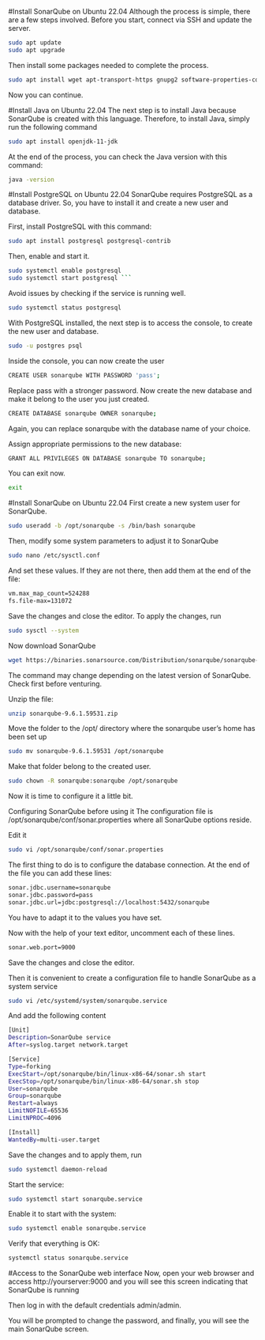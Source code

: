 #Install SonarQube on Ubuntu 22.04
Although the process is simple, there are a few steps involved. Before you start, connect via SSH and update the server.
```sh 
sudo apt update
sudo apt upgrade
 ```
Then install some packages needed to complete the process.

```sh 
sudo apt install wget apt-transport-https gnupg2 software-properties-common unzip
 ```
Now you can continue.

#Install Java on Ubuntu 22.04
The next step is to install Java because SonarQube is created with this language. Therefore, to install Java, simply run the following command
```sh 
sudo apt install openjdk-11-jdk
 ```
At the end of the process, you can check the Java version with this command:
```sh 
java -version
 ```

#Install PostgreSQL on Ubuntu 22.04
SonarQube requires PostgreSQL as a database driver. So, you have to install it and create a new user and database.

First, install PostgreSQL with this command:
```sh 
sudo apt install postgresql postgresql-contrib
 ```
Then, enable and start it.
```sh 
sudo systemctl enable postgresql
sudo systemctl start postgresql ```
 ```
Avoid issues by checking if the service is running well.
```sh 
sudo systemctl status postgresql
 ```

With PostgreSQL installed, the next step is to access the console, to create the new user and database.
```sh 
sudo -u postgres psql
 ```
Inside the console, you can now create the user
```sh 
CREATE USER sonarqube WITH PASSWORD 'pass';
 ```
Replace pass with a stronger password. Now create the new database and make it belong to the user you just created.
```sh 
CREATE DATABASE sonarqube OWNER sonarqube;
 ```
Again, you can replace sonarqube with the database name of your choice.

Assign appropriate permissions to the new database:
```sh
GRANT ALL PRIVILEGES ON DATABASE sonarqube TO sonarqube;
 ```
You can exit now.
```sh
exit
 ```
#Install SonarQube on Ubuntu 22.04
First create a new system user for SonarQube.
```sh
sudo useradd -b /opt/sonarqube -s /bin/bash sonarqube
 ```
Then, modify some system parameters to adjust it to SonarQube
```sh
sudo nano /etc/sysctl.conf
 ```
And set these values. If they are not there, then add them at the end of the file:
```sh
vm.max_map_count=524288
fs.file-max=131072
 ```
Save the changes and close the editor. To apply the changes, run
```sh
sudo sysctl --system
 ```
Now download SonarQube
```sh
wget https://binaries.sonarsource.com/Distribution/sonarqube/sonarqube-9.6.1.59531.zip
 ```
The command may change depending on the latest version of SonarQube. Check first before venturing.

Unzip the file:
```sh
unzip sonarqube-9.6.1.59531.zip
 ```
Move the folder to the /opt/ directory where the sonarqube user’s home has been set up
```sh
sudo mv sonarqube-9.6.1.59531 /opt/sonarqube
```
Make that folder belong to the created user.
```sh
sudo chown -R sonarqube:sonarqube /opt/sonarqube
```
Now it is time to configure it a little bit.

Configuring SonarQube before using it
The configuration file is /opt/sonarqube/conf/sonar.properties where all SonarQube options reside.

Edit it
```sh
sudo vi /opt/sonarqube/conf/sonar.properties
```
The first thing to do is to configure the database connection. At the end of the file you can add these lines:
```sh
sonar.jdbc.username=sonarqube
sonar.jdbc.password=pass
sonar.jdbc.url=jdbc:postgresql://localhost:5432/sonarqube
```
You have to adapt it to the values you have set.

Now with the help of your text editor, uncomment each of these lines.
```sh
sonar.web.port=9000
```

Save the changes and close the editor.

Then it is convenient to create a configuration file to handle SonarQube as a system service
```sh
sudo vi /etc/systemd/system/sonarqube.service
```
And add the following content
```sh
[Unit]
Description=SonarQube service
After=syslog.target network.target

[Service]
Type=forking
ExecStart=/opt/sonarqube/bin/linux-x86-64/sonar.sh start
ExecStop=/opt/sonarqube/bin/linux-x86-64/sonar.sh stop
User=sonarqube
Group=sonarqube
Restart=always
LimitNOFILE=65536
LimitNPROC=4096

[Install]
WantedBy=multi-user.target
```
Save the changes and to apply them, run
```sh
sudo systemctl daemon-reload
```
Start the service:
```sh
sudo systemctl start sonarqube.service
```
Enable it to start with the system:
```sh
sudo systemctl enable sonarqube.service
```
Verify that everything is OK:
```sh
systemctl status sonarqube.service
```

#Access to the SonarQube web interface
Now, open your web browser and access http://yourserver:9000 and you will see this screen indicating that SonarQube is running

Then log in with the default credentials admin/admin.

You will be prompted to change the password, and finally, you will see the main SonarQube screen.
